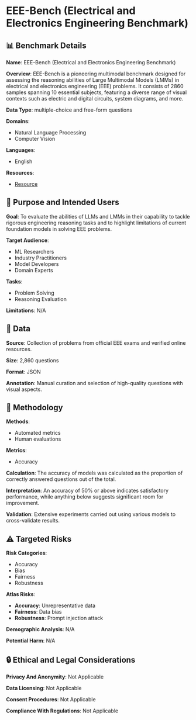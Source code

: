 # EEE-Bench (Electrical and Electronics Engineering Benchmark)

## 📊 Benchmark Details

**Name**: EEE-Bench (Electrical and Electronics Engineering Benchmark)

**Overview**: EEE-Bench is a pioneering multimodal benchmark designed for assessing the reasoning abilities of Large Multimodal Models (LMMs) in electrical and electronics engineering (EEE) problems. It consists of 2860 samples spanning 10 essential subjects, featuring a diverse range of visual contexts such as electric and digital circuits, system diagrams, and more.

**Data Type**: multiple-choice and free-form questions

**Domains**:
- Natural Language Processing
- Computer Vision

**Languages**:
- English

**Resources**:
- [Resource](https://arxiv.org/abs/2411.01492)

## 🎯 Purpose and Intended Users

**Goal**: To evaluate the abilities of LLMs and LMMs in their capability to tackle rigorous engineering reasoning tasks and to highlight limitations of current foundation models in solving EEE problems.

**Target Audience**:
- ML Researchers
- Industry Practitioners
- Model Developers
- Domain Experts

**Tasks**:
- Problem Solving
- Reasoning Evaluation

**Limitations**: N/A

## 💾 Data

**Source**: Collection of problems from official EEE exams and verified online resources.

**Size**: 2,860 questions

**Format**: JSON

**Annotation**: Manual curation and selection of high-quality questions with visual aspects.

## 🔬 Methodology

**Methods**:
- Automated metrics
- Human evaluations

**Metrics**:
- Accuracy

**Calculation**: The accuracy of models was calculated as the proportion of correctly answered questions out of the total.

**Interpretation**: An accuracy of 50% or above indicates satisfactory performance, while anything below suggests significant room for improvement.

**Validation**: Extensive experiments carried out using various models to cross-validate results.

## ⚠️ Targeted Risks

**Risk Categories**:
- Accuracy
- Bias
- Fairness
- Robustness

**Atlas Risks**:
- **Accuracy**: Unrepresentative data
- **Fairness**: Data bias
- **Robustness**: Prompt injection attack

**Demographic Analysis**: N/A

**Potential Harm**: N/A

## 🔒 Ethical and Legal Considerations

**Privacy And Anonymity**: Not Applicable

**Data Licensing**: Not Applicable

**Consent Procedures**: Not Applicable

**Compliance With Regulations**: Not Applicable
